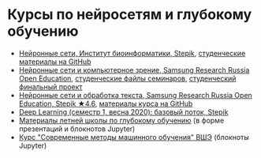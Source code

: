 # Курсы по нейросетям и глубокому обучению

- [Нейронные сети, Институт биоинформатики, Stepik](https://stepik.org/course/401), [студенческие материалы на GitHub](https://github.com/stacymiller/stepic_neural_networks_public)
- [Нейронные сети и компьютерное зрение, Samsung Research Russia Open Education](https://stepik.org/course/50352), [студенческие файлы семинаров](https://github.com/smartsinovich/Stepik_NeuralNetworks_and_ComputerVision), [студенческий финальный проект](https://github.com/ValentinKovalev/Samsung-stepik-cv-course-final-task)
- [Нейронные сети и обработка текста, Samsung Research Russia Open Education, Stepik ★4.6](https://stepik.org/course/54098), [материалы курса на GitHub](https://github.com/Samsung-IT-Academy/stepik-dl-nlp)
- [Deep Learning (семестр 1, весна 2020): базовый поток, Stepik](https://stepik.org/course/65388/)
- [Материалы летней школы по глубокому обучению](https://github.com/olferuk/MLSummerSchool) (в форме презентаций и блокнотов Jupyter)
- [Курс "Современные методы машинного обучения" ВШЭ](https://github.com/hse-ds/iad-deep-learning) (блокноты Jupyter)